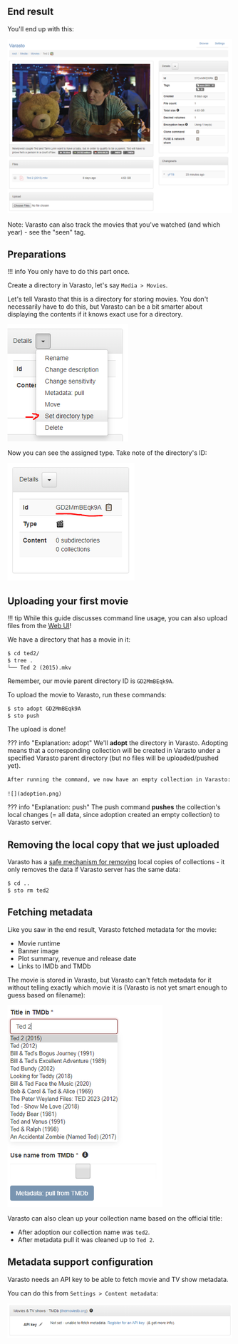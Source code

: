 End result
----------

You'll end up with this:

![](endresult.png)

Note: Varasto can also track the movies that you've watched (and which year) - see the "seen" tag.


Preparations
------------

!!! info
	You only have to do this part once.

Create a directory in Varasto, let's say `Media > Movies`.

Let's tell Varasto that this is a directory for storing movies. You don't necessarily have
to do this, but Varasto can be a bit smarter about displaying the contents if it knows exact
use for a directory.

![](directorytype.png)

Now you can see the assigned type. Take note of the directory's ID:

![](directoryid.png)


Uploading your first movie
--------------------------

!!! tip
	While this guide discusses command line usage, you can also upload files from the
	[Web UI](../../data-interfaces/web-ui/index.md)!

We have a directory that has a movie in it:

```console
$ cd ted2/
$ tree .
└── Ted 2 (2015).mkv
```

Remember, our movie parent directory ID is `GD2MmBEqk9A`.

To upload the movie to Varasto, run these commands:

```console
$ sto adopt GD2MmBEqk9A
$ sto push
```

The upload is done!

??? info "Explanation: adopt"
	We'll **adopt** the directory in Varasto. Adopting means that a corresponding collection will
	be created in Varasto under a specified Varasto parent directory (but no files will be
	uploaded/pushed yet).

	After running the command, we now have an empty collection in Varasto:

	![](adoption.png)

??? info "Explanation: push"
	The push command **pushes** the collection's local changes (= all data, since adoption
	created an empty collection) to Varasto server.


Removing the local copy that we just uploaded
---------------------------------------------

Varasto has a [safe mechanism for removing](../../data-interfaces/client/index.md) local
copies of collections - it only removes the data if Varasto server has the same data:

```console
$ cd ..
$ sto rm ted2
```


Fetching metadata
-----------------

Like you saw in the end result, Varasto fetched metadata for the movie:

- Movie runtime
- Banner image
- Plot summary, revenue and release date
- Links to IMDb and TMDb

The movie is stored in Varasto, but Varasto can't fetch metadata for it without telling
exactly which movie it is (Varasto is not yet smart enough to guess based on filename):

![](pull-metadata.png)

Varasto can also clean up your collection name based on the official title:

- After adoption our collection name was `ted2`.
- After metadata pull it was cleaned up to `Ted 2`.


Metadata support configuration
------------------------------

Varasto needs an API key to be able to fetch movie and TV show metadata.

You can do this from `Settings > Content metadata`:

![](tmdb-apikey.png)
